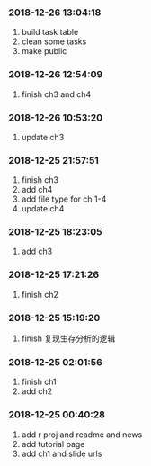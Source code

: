 ### 2018-12-26 13:04:18

1. build task table
1. clean some tasks
1. make public

### 2018-12-26 12:54:09

1. finish ch3 and ch4

### 2018-12-26 10:53:20

1. update ch3

### 2018-12-25 21:57:51

1. finish ch3
1. add ch4
1. add file type for ch 1-4
1. update ch4

### 2018-12-25 18:23:05

1. add ch3

### 2018-12-25 17:21:26

1. finish ch2

### 2018-12-25 15:19:20

1. finish 复现生存分析的逻辑

### 2018-12-25 02:01:56

1. finish ch1
1. add ch2

### 2018-12-25 00:40:28

1. add r proj and readme and news
1. add tutorial page
1. add ch1 and slide urls
